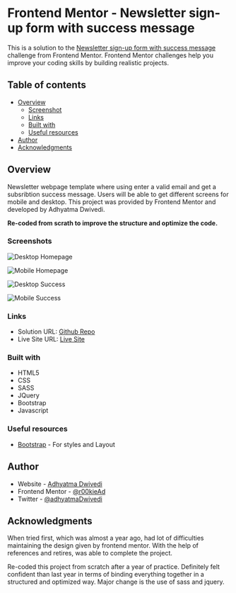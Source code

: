 # Frontend Mentor - Newsletter sign-up form with success message

This is a solution to the [Newsletter sign-up form with success message](https://www.frontendmentor.io/challenges/newsletter-signup-form-with-success-message-3FC1AZbNrv) challenge from Frontend Mentor. Frontend Mentor challenges help you improve your coding skills by building realistic projects. 

## Table of contents

- [Overview](#overview)
  - [Screenshot](#screenshot)
  - [Links](#links)
  - [Built with](#built-with)
  - [Useful resources](#useful-resources)
- [Author](#author)
- [Acknowledgments](#acknowledgments)


## Overview

Newsletter webpage template where using enter a valid email and get a subsribtion success message. Users will be able to get different screens for mobile and desktop.
This project was provided by Frontend Mentor and developed by Adhyatma Dwivedi.

<strong>Re-coded from scrath to improve the structure and optimize the code.</strong>

### Screenshots

![Desktop Homepage](images/screenshots/desktop-sign-up.png)

![Mobile Homepage](images/screenshots/mobile-sign-up.png)

![Desktop Success](images/screenshots/desktop-success.png)

![Mobile Success](images/screenshots/mobile-success.png)


### Links

- Solution URL: [Github Repo](https://github.com/r00kieAd/newsletter)
- Live Site URL: [Live Site](https://r00kiead.github.io/newsletter/)


### Built with

- HTML5
- CSS
- SASS
- JQuery
- Bootstrap
- Javascript

### Useful resources
- [Bootstrap](https://getbootstrap.com/docs/5.2/getting-started/introduction/) - For styles and Layout

## Author

- Website - [Adhyatma Dwivedi](https://personal-site-b3o065boq-r00kiead.vercel.app/)
- Frontend Mentor - [@r00kieAd](https://www.frontendmentor.io/profile/r00kieAd)
- Twitter - [@adhyatmaDwivedi](https://twitter.com/adhyatmaDwivedi)


## Acknowledgments

When tried first, which was almost a year ago, had lot of difficulties maintaining the design given by frontend mentor. With the help of references and retires, was able to complete the project.

Re-coded this project from scratch after a year of practice. Definitely felt confident than last year in terms of binding everything together in a structured and optimized way. Major change is the use of sass and jquery.
